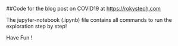 ##Code for the blog post on COVID19 at https://rokystech.com

The jupyter-notebook (.ipynb) file contains all commands to run the exploration step by step!

Have Fun !
